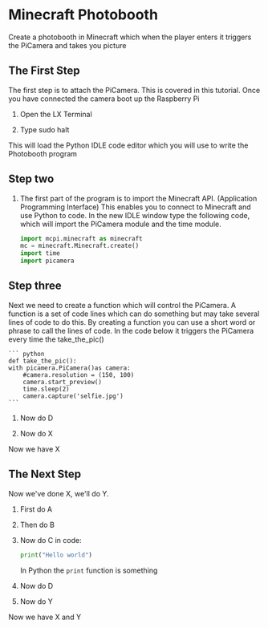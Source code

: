# Minecraft Photobooth

Create a photobooth in Minecraft which when the player enters it triggers the PiCamera and takes you picture

## The First Step

The first step is to attach the PiCamera.  This is covered in this tutorial.  Once you have connected the camera boot up the Raspberry Pi

1. Open the LX Terminal

2. Type sudo halt

This will load the Python IDLE code editor which you will use to write the Photobooth program

## Step two

1. The first part of the program is to import the Minecraft API. (Application Programming Interface) This enables you to connect to Minecraft and use Python to code.
   In the new IDLE window type the following code, which will import the PiCamera module and the time module.    
   
	``` python
    import mcpi.minecraft as minecraft
	mc = minecraft.Minecraft.create()
	import time
	import picamera
	```
## Step three

Next we need to create a function which will control the PiCamera.  A function is a set of code lines which can do something but may take several lines of code to do this.
By creating a function you can use a short word or phrase to call the lines of code.  In the code below it triggers the PiCamera every time the take_the_pic()     

	``` python
	def take_the_pic():
    with picamera.PiCamera()as camera:
        #camera.resolution = (150, 100)
        camera.start_preview()
        time.sleep(2)
        camera.capture('selfie.jpg')
	``` 	

1. Now do D

1. Now do X

Now we have X

## The Next Step

Now we've done X, we'll do Y.

1. First do A

1. Then do B

1. Now do C in code:

    ```python
    print("Hello world")
    ```

    In Python the `print` function is something

1. Now do D

1. Now do Y

Now we have X and Y
